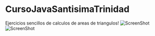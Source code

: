 # CursoJavaSantisimaTrinidad
Ejercicios sencillos de calculos de areas de triangulos!
![ScreenShot](https://i.imgur.com/j6MwBrB.png)<br/>
![ScreenShot](https://i.imgur.com/mOy9mM3.png)